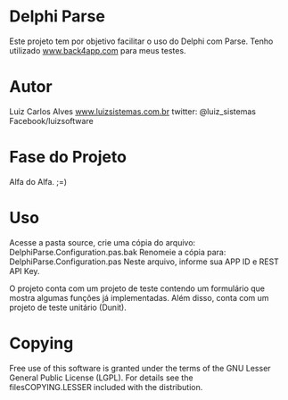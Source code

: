 Delphi Parse
============
Este projeto tem por objetivo facilitar o uso do Delphi com Parse. Tenho utilizado www.back4app.com para meus testes.

Autor
=====
Luiz Carlos Alves
www.luizsistemas.com.br
twitter: @luiz_sistemas
Facebook/luizsoftware

Fase do Projeto
===============
Alfa do Alfa.  ;=)

Uso
===
Acesse a pasta source, crie uma cópia do arquivo: DelphiParse.Configuration.pas.bak
Renomeie a cópia para: DelphiParse.Configuration.pas
Neste arquivo, informe sua APP ID e REST API Key.

O projeto conta com um projeto de teste contendo um formulário que mostra algumas funções já implementadas. Além disso, conta com um projeto de teste unitário (Dunit).

Copying
=======
Free use of this software is granted under the terms of the GNU Lesser General Public License (LGPL). For details see the filesCOPYING.LESSER included with the distribution.
